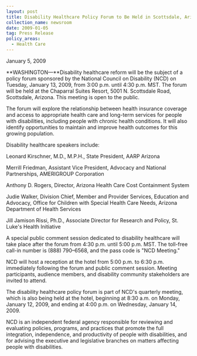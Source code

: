 ```yaml
---
layout: post
title: Disability Healthcare Policy Forum to Be Held in Scottsdale, Arizona
collection_name: newsroom
date: 2009-01-05
tag: Press Release
policy_areas:
  - Health Care
---
```

J﻿anuary 5, 2009

**WASHINGTON—**Disability healthcare reform will be the subject of a policy forum sponsored by the National Council on Disability (NCD) on Tuesday, January 13, 2009, from 3:00 p.m. until 4:30 p.m. MST. The forum will be held at the Chaparral Suites Resort, 5001 N. Scottsdale Road, Scottsdale, Arizona. This meeting is open to the public.

The forum will explore the relationship between health insurance coverage and access to appropriate health care and long-term services for people with disabilities, including people with chronic health conditions. It will also identify opportunities to maintain and improve health outcomes for this growing population.

Disability healthcare speakers include:

Leonard Kirschner, M.D., M.P.H., State President, AARP Arizona

Merrill Friedman, Assistant Vice President, Advocacy and National Partnerships, AMERIGROUP Corporation

Anthony D. Rogers, Director, Arizona Health Care Cost Containment System

Judie Walker, Division Chief, Member and Provider Services, Education and Advocacy, Office for Children with Special Health Care Needs, Arizona Department of Health Services

Jill Jamison Rissi, Ph.D., Associate Director for Research and Policy, St. Luke's Health Initiative

A special public comment session dedicated to disability healthcare will take place after the forum from 4:30 p.m. until 5:00 p.m. MST. The toll-free call-in number is (888) 790–6568, and the pass code is "NCD Meeting."

NCD will host a reception at the hotel from 5:00 p.m. to 6:30 p.m. immediately following the forum and public comment session. Meeting participants, audience members, and disability community stakeholders are invited to attend.

The disability healthcare policy forum is part of NCD's quarterly meeting, which is also being held at the hotel, beginning at 8:30 a.m. on Monday, January 12, 2009, and ending at 4:00 p.m. on Wednesday, January 14, 2009.

NCD is an independent federal agency responsible for reviewing and evaluating policies, programs, and practices that promote the full integration, independence, and productivity of people with disabilities, and for advising the executive and legislative branches on matters affecting people with disabilities.